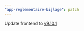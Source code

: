 ```yaml
---
"app-reglementaire-bijlage": patch
---
```


Update frontend to [v9.10.1](https://github.com/lblod/frontend-reglementaire-bijlage/releases/tag/v9.10.1)
